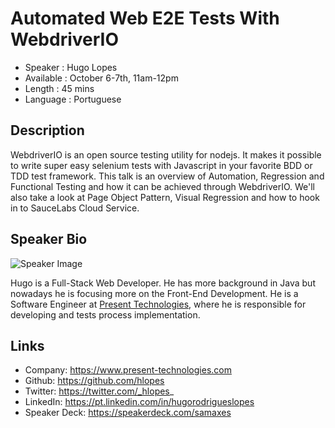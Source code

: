 Automated Web E2E Tests With WebdriverIO
==================================

* Speaker   : Hugo Lopes
* Available : October 6-7th, 11am-12pm
* Length    : 45 mins
* Language  : Portuguese

Description
-----------

WebdriverIO is an open source testing utility for nodejs. It makes it possible to write super easy selenium tests with Javascript in your favorite BDD or TDD test framework.
This talk is an overview of Automation, Regression and Functional Testing and how it can be achieved through WebdriverIO. We'll also take a look at Page Object Pattern, Visual Regression and how to hook in to SauceLabs Cloud Service.

Speaker Bio
-----------

![Speaker Image](https://avatars0.githubusercontent.com/u/935431?v=3&s=400)

Hugo is a Full-Stack Web Developer.
He has more background in Java but nowadays he is focusing more on the Front-End Development.
He is a Software Engineer at [Present Technologies](https://www.present-technologies.com), where he is responsible for developing and tests process implementation.

Links
-----

* Company: https://www.present-technologies.com
* Github: https://github.com/hlopes
* Twitter: https://twitter.com/_hlopes_
* LinkedIn: https://pt.linkedin.com/in/hugorodrigueslopes
* Speaker Deck: https://speakerdeck.com/samaxes
